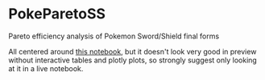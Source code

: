 # PokeParetoSS
Pareto efficiency analysis of Pokemon Sword/Shield final forms

All centered around [this notebook](https://github.com/drsaunders/PokeParetoSS/blob/main/PokeParetoSS.ipynb), but it doesn't look very good in preview without interactive tables and plotly plots, so strongly suggest only looking at it in a live notebook.
